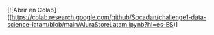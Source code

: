 [![Abrir en Colab]((https://colab.research.google.com/github/Socadan/challenge1-data-science-latam/blob/main/AluraStoreLatam.ipynb?hl=es-ES)]


